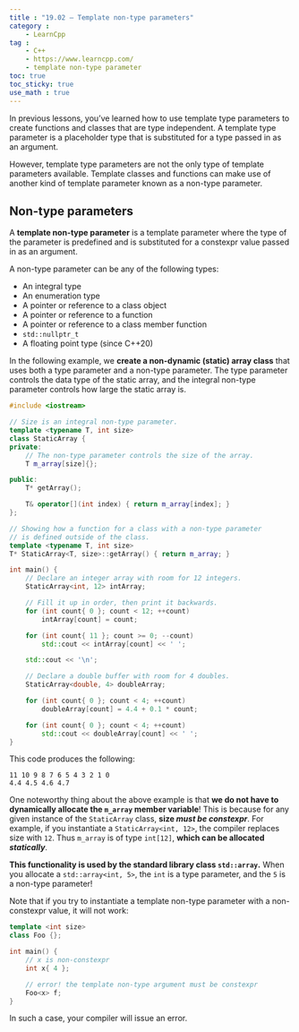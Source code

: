 ```yaml
---
title : "19.02 — Template non-type parameters"
category :
    - LearnCpp
tag : 
    - C++
    - https://www.learncpp.com/
    - template non-type parameter
toc: true  
toc_sticky: true 
use_math : true
---
```



In previous lessons, you’ve learned how to use template type parameters to create functions and classes that are type independent. A template type parameter is a placeholder type that is substituted for a type passed in as an argument.

However, template type parameters are not the only type of template parameters available. Template classes and functions can make use of another kind of template parameter known as a non-type parameter.


## Non-type parameters

A **template non-type parameter** is a template parameter where the type of the parameter is predefined and is substituted for a constexpr value passed in as an argument.

A non-type parameter can be any of the following types:

- An integral type
- An enumeration type
- A pointer or reference to a class object
- A pointer or reference to a function
- A pointer or reference to a class member function
- `std::nullptr_t`
- A floating point type (since C++20)

In the following example, we **create a non-dynamic (static) array class** that uses both a type parameter and a non-type parameter. The type parameter controls the data type of the static array, and the integral non-type parameter controls how large the static array is.

```c++
#include <iostream>

// Size is an integral non-type parameter.
template <typename T, int size>
class StaticArray {
private:
    // The non-type parameter controls the size of the array.
    T m_array[size]{};

public:
    T* getArray();

    T& operator[](int index) { return m_array[index]; }
};

// Showing how a function for a class with a non-type parameter
// is defined outside of the class.
template <typename T, int size>
T* StaticArray<T, size>::getArray() { return m_array; }

int main() {
    // Declare an integer array with room for 12 integers.
    StaticArray<int, 12> intArray;

    // Fill it up in order, then print it backwards.
    for (int count{ 0 }; count < 12; ++count)
        intArray[count] = count;

    for (int count{ 11 }; count >= 0; --count)
        std::cout << intArray[count] << ' ';

    std::cout << '\n';

    // Declare a double buffer with room for 4 doubles.
    StaticArray<double, 4> doubleArray;

    for (int count{ 0 }; count < 4; ++count)
        doubleArray[count] = 4.4 + 0.1 * count;

    for (int count{ 0 }; count < 4; ++count)
        std::cout << doubleArray[count] << ' ';
}
```

This code produces the following:

```
11 10 9 8 7 6 5 4 3 2 1 0
4.4 4.5 4.6 4.7
```

One noteworthy thing about the above example is that **we do not have to dynamically allocate the `m_array` member variable**! This is because for any given instance of the `StaticArray` class, **size *must be constexpr***. For example, if you instantiate a `StaticArray<int, 12>`, the compiler replaces size with `12`. Thus `m_array` is of type `int[12]`, **which can be allocated *statically***.

**This functionality is used by the standard library class `std::array`.** When you allocate a `std::array<int, 5>`, the `int` is a type parameter, and the `5` is a non-type parameter!

Note that if you try to instantiate a template non-type parameter with a non-constexpr value, it will not work:

```c++
template <int size>
class Foo {};

int main() {
    // x is non-constexpr
    int x{ 4 };     

    // error! the template non-type argument must be constexpr
    Foo<x> f; 
}
```

In such a case, your compiler will issue an error.